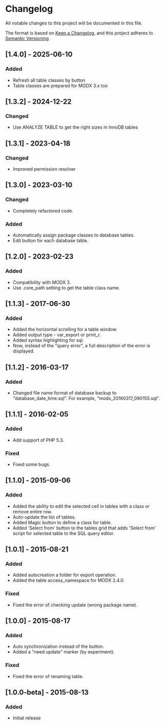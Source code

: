 # Changelog

All notable changes to this project will be documented in this file.

The format is based on [Keep a Changelog](https://keepachangelog.com/en/1.1.0/),
and this project adheres to [Semantic Versioning](https://semver.org/spec/v2.0.0.html).

## [1.4.0] - 2025-06-10

### Added

- Refresh all table classes by button
- Table classes are prepared for MODX 3.x too

## [1.3.2] - 2024-12-22

### Changed

- Use ANALYZE TABLE to get the right sizes in InnoDB tables

## [1.3.1] - 2023-04-18

### Changed

- Improved permission resolver

## [1.3.0] - 2023-03-10

### Changed

- Completely refactored code.

### Added

- Automatically assign package classes to database tables.
- Edit button for each database table.

## [1.2.0] - 2023-02-23

### Added

- Compatibility with MODX 3.
- Use <package>.core_path setting to get the table class name.

## [1.1.3] - 2017-06-30

### Added

- Added the horizontal scrolling for a table window.
- Added output type - var_export or print_r.
- Added syntax highlighting for sql.
- Now, instead of the "query error", a full description of the error is displayed.

## [1.1.2] - 2016-03-17

### Added

- Changed file name format of database backup to "database_date_time.sql". For example, "modx_20160317_090155.sql".

## [1.1.1] - 2016-02-05

### Added

- Add support of PHP 5.3.

### Fixed

- Fixed some bugs.

## [1.1.0] - 2015-09-06

### Added

- Added the ability to edit the selected cell in tables with a class or remove entire row.
- Auto-update the list of tables.
- Added Magic button to define a class for table.
- Added 'Select from' button to the tables grid that adds 'Select from' script for selected table to the SQL query editor.

## [1.0.1] - 2015-08-21

### Added

- Added autocreation a folder for export operation.
- Added the table access_namespace for MODX 2.4.0.

### Fixed

- Fixed the error of checking update (wrong package name).

## [1.0.0] - 2015-08-17

### Added

- Auto synchronization instead of the button.
- Added a "need update" marker (by experiment).

### Fixed

- Fixed the error of renaming table.

## [1.0.0-beta] - 2015-08-13

### Added

- Initial release
